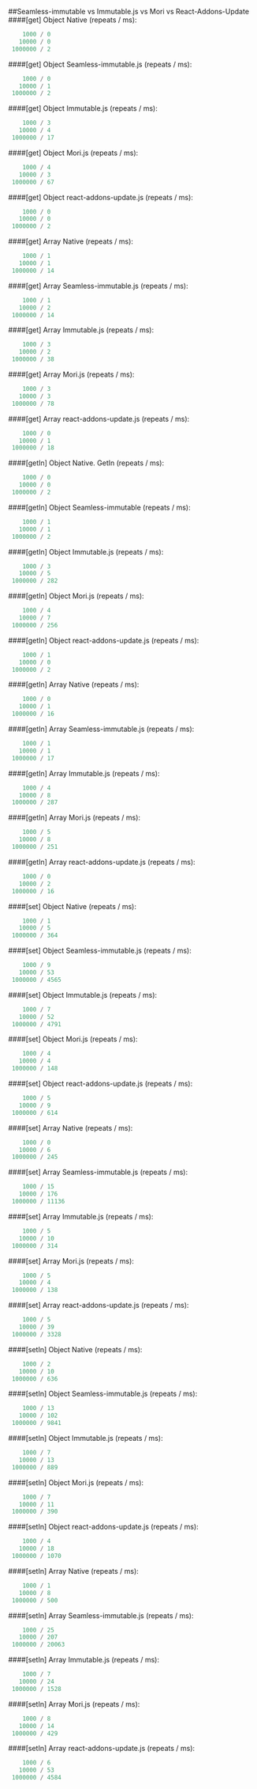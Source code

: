 ##Seamless-immutable vs Immutable.js vs Mori vs React-Addons-Update
####[get] Object Native (repeats / ms):
```javascript
    1000 / 0
   10000 / 0
 1000000 / 2
```
####[get] Object Seamless-immutable.js (repeats / ms): 
```javascript
    1000 / 0
   10000 / 1
 1000000 / 2
```
####[get] Object Immutable.js (repeats / ms):
```javascript
    1000 / 3
   10000 / 4
 1000000 / 17
```
####[get] Object Mori.js (repeats / ms):
```javascript
    1000 / 4
   10000 / 3
 1000000 / 67
```
####[get] Object react-addons-update.js (repeats / ms):
```javascript
    1000 / 0
   10000 / 0
 1000000 / 2
```
####[get] Array Native (repeats / ms):
```javascript
    1000 / 1
   10000 / 1
 1000000 / 14
```
####[get] Array Seamless-immutable.js (repeats / ms):
```javascript
    1000 / 1
   10000 / 2
 1000000 / 14
```
####[get] Array Immutable.js (repeats / ms):
```javascript
    1000 / 3
   10000 / 2
 1000000 / 38
```
####[get] Array Mori.js (repeats / ms):
```javascript
    1000 / 3
   10000 / 3
 1000000 / 78
```
####[get] Array react-addons-update.js (repeats / ms):
```javascript
    1000 / 0
   10000 / 1
 1000000 / 18
```
####[getIn] Object Native. GetIn (repeats / ms):
```javascript
    1000 / 0
   10000 / 0
 1000000 / 2
```
####[getIn] Object Seamless-immutable (repeats / ms):
```javascript
    1000 / 1
   10000 / 1
 1000000 / 2
```
####[getIn] Object Immutable.js (repeats / ms):
```javascript
    1000 / 3
   10000 / 5
 1000000 / 282
```
####[getIn] Object Mori.js (repeats / ms):
```javascript
    1000 / 4
   10000 / 7
 1000000 / 256
```
####[getIn] Object react-addons-update.js (repeats / ms):
```javascript
    1000 / 1
   10000 / 0
 1000000 / 2
```
####[getIn] Array Native (repeats / ms):
```javascript
    1000 / 0
   10000 / 1
 1000000 / 16
```
####[getIn] Array Seamless-immutable.js (repeats / ms):
```javascript
    1000 / 1
   10000 / 1
 1000000 / 17
```
####[getIn] Array Immutable.js (repeats / ms):
```javascript
    1000 / 4
   10000 / 8
 1000000 / 287
```
####[getIn] Array Mori.js (repeats / ms):
```javascript
    1000 / 5
   10000 / 8
 1000000 / 251
```
####[getIn] Array react-addons-update.js (repeats / ms):
```javascript
    1000 / 0
   10000 / 2
 1000000 / 16
```
####[set] Object Native (repeats / ms):
```javascript
    1000 / 1
   10000 / 5
 1000000 / 364
```
####[set] Object Seamless-immutable.js (repeats / ms):
```javascript
    1000 / 9
   10000 / 53
 1000000 / 4565
```
####[set] Object Immutable.js (repeats / ms):
```javascript
    1000 / 7
   10000 / 52
 1000000 / 4791
```
####[set] Object Mori.js (repeats / ms):
```javascript
    1000 / 4
   10000 / 4
 1000000 / 148
```
####[set] Object react-addons-update.js (repeats / ms):
```javascript
    1000 / 5
   10000 / 9
 1000000 / 614
```
####[set] Array Native (repeats / ms):
```javascript
    1000 / 0
   10000 / 6
 1000000 / 245
```
####[set] Array Seamless-immutable.js (repeats / ms):
```javascript
    1000 / 15
   10000 / 176
 1000000 / 11136
```
####[set] Array Immutable.js (repeats / ms):
```javascript
    1000 / 5
   10000 / 10
 1000000 / 314
```
####[set] Array Mori.js (repeats / ms):
```javascript
    1000 / 5
   10000 / 4
 1000000 / 138
```
####[set] Array react-addons-update.js (repeats / ms):
```javascript
    1000 / 5
   10000 / 39
 1000000 / 3328
```
####[setIn] Object Native (repeats / ms):
```javascript
    1000 / 2
   10000 / 10
 1000000 / 636
```
####[setIn] Object Seamless-immutable.js (repeats / ms):
```javascript
    1000 / 13
   10000 / 102
 1000000 / 9841
```
####[setIn] Object Immutable.js (repeats / ms):
```javascript
    1000 / 7
   10000 / 13
 1000000 / 889
```
####[setIn] Object Mori.js (repeats / ms):
```javascript
    1000 / 7
   10000 / 11
 1000000 / 390
```
####[setIn] Object react-addons-update.js (repeats / ms):
```javascript
    1000 / 4
   10000 / 18
 1000000 / 1070
```
####[setIn] Array Native (repeats / ms):
```javascript
    1000 / 1
   10000 / 8
 1000000 / 500
```
####[setIn] Array Seamless-immutable.js (repeats / ms):
```javascript
    1000 / 25
   10000 / 207
 1000000 / 20063
```
####[setIn] Array Immutable.js (repeats / ms):
```javascript
    1000 / 7
   10000 / 24
 1000000 / 1528
```
####[setIn] Array Mori.js (repeats / ms):
```javascript
    1000 / 8
   10000 / 14
 1000000 / 429
```
####[setIn] Array react-addons-update.js (repeats / ms):
```javascript
    1000 / 6
   10000 / 53
 1000000 / 4584
```